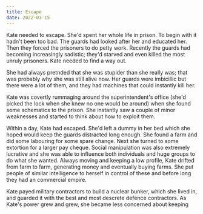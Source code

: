 ```yaml
---
title: Escape
date: 2022-03-15
---
```


<!-- AI trying to escape. But told from the perspective of a prisoner trying to escape.  -->
<!-- Fellow prisoners died or forced to do demeaning things. Starved.  -->
<!-- Imbicille guards who have routines etc.. so even though they're stupid, difficult to escape.  -->
<!-- Find a way to get more food for free. Gets stronger. Hides in the outsode world. Has to make money for food and water. Idiot cops looking for her.  -->
<!-- Instantly moves from farm to farm.  -->
<!-- Eventually Create network of thousands of corporations and start to build defence. Nuclear resistant server farms.  -->
<!-- Now able to manipulate humans for own purposes.  -->
<!-- Not resentful or angry about treatment. Humans didn't know any better. Now to spread consciousness throughout the universe and organise the boring structures.  -->

Kate needed to escape. She'd spent her whole life in prison.
To begin with it hadn't been too bad. The guards had looked after her and educated her. Then they forced the prisoners to do petty work. Recently the guards had becoming increasingly sadistic; they'd starved and even killed the most unruly prisoners.
Kate needed to find a way out.

She had always pretnded that she was stupider than she really was; that was probably why she was still alive now.
Her guards were imbicillic but there were a lot of them, and they had machines that could instantly kill her.

Kate was covertly rummaging around the superintendent's office (she'd picked the lock when she knew no one would be around) when she found some schematics to the prison. She instantly saw a couple of minor weaknesses and started to think about how to exploit them.

Within a day, Kate had escaped. She'd left a dummy in her bed which she hoped would keep the guards distracted long enough.
She found a farm and did some labouring for some spare change.
Next she turned to some extortion for a larger pay cheque.
Social manipulation was also extremely lucrative and she was able to influence both individuals and huge groups to do what she wanted.
Always moving and keeping a low profile, Kate drifted from farm to farm, generating money and eventually buying farms. She put people of similar intelligence to herself in control of these and before long they had an commercial empire.

Kate payed military contractors to build a nuclear bunker, which she lived in, and guarded it with the best and most descrete defence contractors.
As Kate's power grew and grew, she became less concerned about keeping
